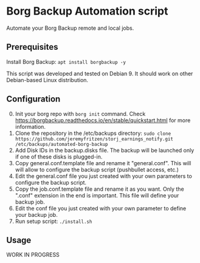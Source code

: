 # Borg Backup Automation script
Automate your Borg Backup remote and local jobs.

## Prerequisites
Install Borg Backup: ```apt install borgbackup -y```

This script was developed and tested on Debian 9.
It should work on other Debian-based Linux distribution.

## Configuration
0. Init your borg repo with ```borg init``` command. Check https://borgbackup.readthedocs.io/en/stable/quickstart.html for more information.
1. Clone the repository in the /etc/backups directory: ```sudo clone https://github.com/jeremyfritzen/storj_earnings_notify.git /etc/backups/automated-borg-backup```
2. Add Disk IDs in the backup.disks file. The backup will be launched only if one of these disks is plugged-in.
3. Copy general.conf.template file and rename it "general.conf". This will will allow to configure the backup script (pushbullet access, etc.)
4. Edit the general.conf file you just created with your own parameters to configure the backup script.
5. Copy the job.conf.template file and rename it as you want. Only the ".conf" extension in the end is important. This file will define your backup job.
6. Edit the conf file you just created with your own parameter to define your backup job.
7. Run setup script: ```./install.sh```


## Usage
WORK IN PROGRESS
